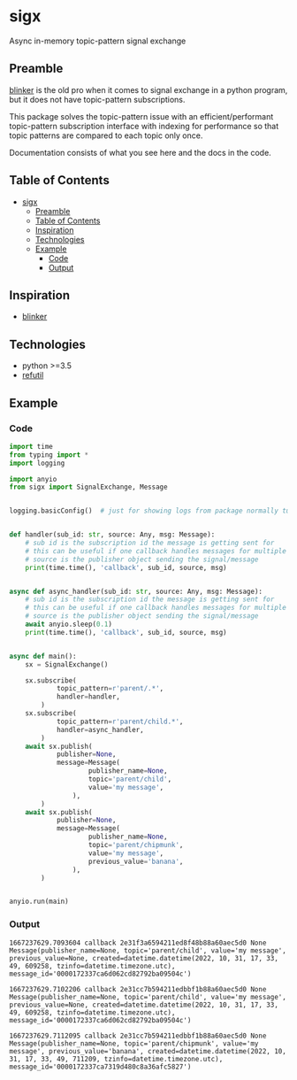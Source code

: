# sigx
Async in-memory topic-pattern signal exchange

## Preamble

[blinker](https://github.com/pallets-eco/blinker) is the old pro when it comes to signal exchange in a python program, but it does not have topic-pattern subscriptions.

This package solves the topic-pattern issue with an efficient/performant topic-pattern subscription interface with indexing for performance so that topic patterns are compared to each topic only once.

Documentation consists of what you see here and the docs in the code.

## Table of Contents
<!-- TOC -->

- [sigx](#sigx)
	- [Preamble](#preamble)
	- [Table of Contents](#table-of-contents)
	- [Inspiration](#inspiration)
	- [Technologies](#technologies)
	- [Example](#example)
		- [Code](#code)
		- [Output](#output)

<!-- /TOC -->

## Inspiration
- [blinker](https://github.com/pallets-eco/blinker)

## Technologies
- python >=3.5
- [refutil](https://github.com/ConnorSMaynes/refutil)

## Example

### Code
```python
import time
from typing import *
import logging

import anyio
from sigx import SignalExchange, Message


logging.basicConfig()  # just for showing logs from package normally turned off


def handler(sub_id: str, source: Any, msg: Message):
	# sub id is the subscription id the message is getting sent for
	# this can be useful if one callback handles messages for multiple subscriptions
	# source is the publisher object sending the signal/message
	print(time.time(), 'callback', sub_id, source, msg)


async def async_handler(sub_id: str, source: Any, msg: Message):
	# sub id is the subscription id the message is getting sent for
	# this can be useful if one callback handles messages for multiple subscriptions
	# source is the publisher object sending the signal/message
	await anyio.sleep(0.1)
	print(time.time(), 'callback', sub_id, source, msg)


async def main():
	sx = SignalExchange()

	sx.subscribe(
			topic_pattern=r'parent/.*',
			handler=handler,
		)
	sx.subscribe(
			topic_pattern=r'parent/child.*',
			handler=async_handler,
		)
	await sx.publish(
			publisher=None, 
			message=Message(
					publisher_name=None, 
					topic='parent/child',
					value='my message',
				),
		)
	await sx.publish(
			publisher=None, 
			message=Message(
					publisher_name=None, 
					topic='parent/chipmunk',
					value='my message',
					previous_value='banana',
				),
		)


anyio.run(main)

```

### Output

```text
1667237629.7093604 callback 2e31f3a6594211ed8f48b88a60aec5d0 None Message(publisher_name=None, topic='parent/child', value='my message', previous_value=None, created=datetime.datetime(2022, 10, 31, 17, 33, 49, 609258, tzinfo=datetime.timezone.utc), message_id='0000172337ca6d062cd82792ba09504c')

1667237629.7102206 callback 2e31cc7b594211edbbf1b88a60aec5d0 None Message(publisher_name=None, topic='parent/child', value='my message', previous_value=None, created=datetime.datetime(2022, 10, 31, 17, 33, 49, 609258, tzinfo=datetime.timezone.utc), message_id='0000172337ca6d062cd82792ba09504c')

1667237629.7112095 callback 2e31cc7b594211edbbf1b88a60aec5d0 None Message(publisher_name=None, topic='parent/chipmunk', value='my message', previous_value='banana', created=datetime.datetime(2022, 10, 31, 17, 33, 49, 711209, tzinfo=datetime.timezone.utc), message_id='0000172337ca7319d480c8a36afc5827') 
```

